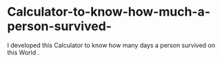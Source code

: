 # Calculator-to-know-how-much-a-person-survived-
I developed this Calculator to know how many days a person survived on this World .
